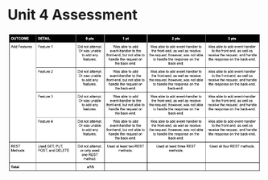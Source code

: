 # Unit 4 Assessment
![Unit4Rubric](https://github.com/GravviSoft/Unit_4_Assessment/blob/main/Unit4Rubric.png)

